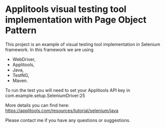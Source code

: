 Applitools visual testing tool implementation with Page Object Pattern
=======================================================
This project is an example of visual testing tool implementation in Selenium framework. 
In this framework we are using 
- WebDriver, 
- Applitools,
- Java, 
- TestNG, 
- Maven.

To run the test you will need to set your Applitools API key in com.example.setup.SeleniumDriver:25

More details you can find here: https://applitools.com/resources/tutorial/selenium/java

Please contact me if you have any questions or suggestions.
